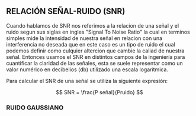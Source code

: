 ## RELACIÓN SEÑAL-RUIDO (SNR)
Cuando hablamos de SNR nos referimos a la relacion de una señal y el ruido segun sus siglas en ingles "Signal To Noise Ratio" la cual en terminos simples mide la intensidad de nuestra señal en relacion con una interferencia no deseada que en este caso es un tipo de ruido el cual podemos definir como culquier altercion que cambie la caliad de nuestra señal. Entonces usamos el SNR en distintos campos de la ingeniería para cuantificar la claridad de las señales, esta se suele representar como un valor numérico en decibelios (db) utilizado una escala logarítmica.

Para calcular el SNR de una señal se utiliza la siguiente expresión:

$$
SNR = \frac{P señal}{Pruido}
$$

### RUIDO GAUSSIANO


